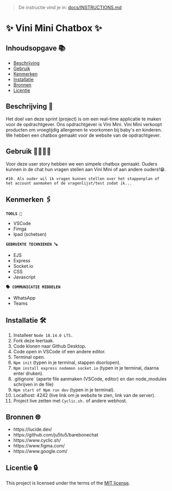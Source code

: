 >  De instructie vind je in: [docs/INSTRUCTIONS.md](docs/INSTRUCTIONS.md)

# ✨ Vini Mini Chatbox ✨
<!-- Geef je project een titel en schrijf in één zin wat het is -->

## Inhoudsopgave 📚

  * [Beschrijving](#beschrijving)
  * [Gebruik](#gebruik)
  * [Kenmerken](#kenmerken)
  * [Installatie](#installatie)
  * [Bronnen](#bronnen)
  * [Licentie](#licentie)

## Beschrijving 📃

Het doel van deze sprint (project) is om een real-time applicatie te maken voor de opdrachtgever. Ons opdrachtgever is Vini Mini. Vini Mini verkoopt producten om vroegtijdig allergenen te voorkomen bij baby's en kinderen. We hebben een chatbox gemaakt voor de website van de opdrachtgever.

## Gebruik 👨‍👩‍👧‍👦
Voor deze user story hebben we een simpele chatbox gemaakt. Ouders kunnen in de chat hun vragen stellen aan Vini Mini of aan andere ouders!😁.

`#10. Als ouder wil ik vragen kunnen stellen over het stappenplan of het account aanmaken of de vragenlijst/test zodat ik...`

## Kenmerken 🖇️
<strong>`TOOLS 🧰`</strong>
<ul>
<li>VSCode</li>
<li>Fimga</li>
<li>Ipad (schetsen)</li>
</ul>

<strong>`GEBRUIKTE TECHNIEKEN 🪚`</strong>
<ul>
<li>EJS</li>
 <li>Express</li>
 <li>Socket.io</li>
<li>CSS</li>
<li>Javascript</li>
</ul>

<strong>`🗣️ COMMUNICATIE MIDDELEN`</strong>
<ul>
<li>WhatsApp</li>
 <li>Teams</li>
</ul>

## Installatie 🛠️
1. Installeer `Node 18.14.0 LTS.`
2. Fork deze leertaak.
3. Code klonen naar Github Desktop.
4. Code open in VSCode of een andere editor.
5. Terminal open.
6. `Npm init` (typen in je terminal, stappen doorlopen).
7. `Npm install express nodemon socket.io` (typen in je terminal, daarna enter druken).
8. .gitignore` (aparte file aanmaken (VSCode, editor) en dan node_modules schrijven in de file)
9. `Npm start of Npm run dev` (typen in je terminal).
10. Localhost: 4242 (live link om je website te zien, link van de server).
11. Project live zetten met `Cyclic.sh.` of andere webhost.


## Bronnen 🌐

<ul>
 <li>https://lucide.dev/</li>
 <li>https://github.com/ju5tu5/barebonechat</li>
 <li>https://www.cyclic.sh/</li>
 <li>https://www.figma.com/</li>
 <li>https://www.google.com/</li>
</ul>

## Licentie 🔒

This project is licensed under the terms of the [MIT license](./LICENSE).
